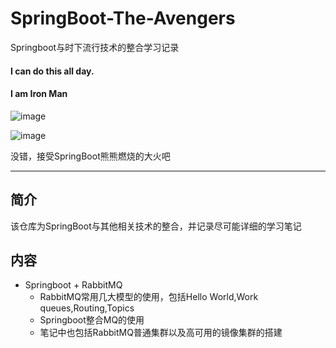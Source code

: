 SpringBoot-The-Avengers
======
Springboot与时下流行技术的整合学习记录

####    I can do this all day.
####    I am Iron Man

![image](https://pic4.zhimg.com/80/v2-93f36044d20d3b3c8803474d96c8e1ad_1440w.jpg?source=1940ef5c)

![image](https://pic2.zhimg.com/80/v2-d04ec9628faf75b94ffa7c349d0847dc_1440w.jpg?source=1940ef5c)

  没错，接受SpringBoot熊熊燃烧的大火吧
  
  ---
  
  ## 简介
  该仓库为SpringBoot与其他相关技术的整合，并记录尽可能详细的学习笔记
  
  ## 内容
  * Springboot + RabbitMQ 
      * RabbitMQ常用几大模型的使用，包括Hello World,Work queues,Routing,Topics
      * Springboot整合MQ的使用
      * 笔记中也包括RabbitMQ普通集群以及高可用的镜像集群的搭建
  
